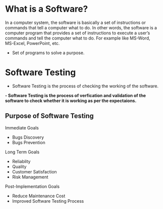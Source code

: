 # What is a Software?

In a computer system, the software is basically a set of instructions or commands that tell a computer what to do. In other words, the software is a computer program that provides a set of instructions to execute a user’s commands and tell the computer what to do. For example like MS-Word, MS-Excel, PowerPoint, etc.

- Set of programs to solve a purpose.

# Software Testing

- Software Testing is the process of checking the working of the software.

**- Software Testing is the process of verfication and validation of the software to check whether it is working as per the expectaions.**

## Purpose of Software Testing

Immediate Goals

- Bugs Discovery
- Bugs Prevention

Long Term Goals

- Reliablity
- Quality
- Customer Satisfaction
- Risk Management

Post-Implementation Goals

- Reduce Maintenance Cost
- Improved Software Testing Process
